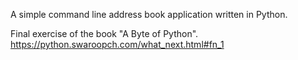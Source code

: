 A simple command line address book application written in Python.

Final exercise of the book "A Byte of Python".
https://python.swaroopch.com/what_next.html#fn_1
